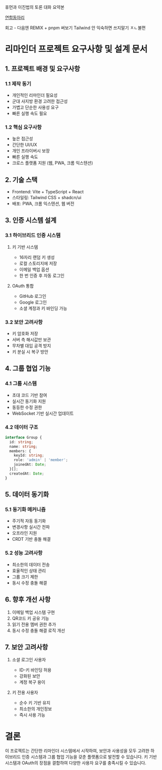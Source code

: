 휴먼과 이진법의 토론 대화 요약본

[연합동아리](https://claremont.tistory.com/entry/%EB%B0%B1%EC%97%94%EB%93%9C-%EA%B0%9C%EB%B0%9C%EC%9E%90-%EC%B6%94%EC%B2%9C-IT-%EC%97%B0%ED%95%A9-%EB%8F%99%EC%95%84%EB%A6%AC-%EB%A6%AC%EC%8A%A4%ED%8A%B8-9%EA%B0%80%EC%A7%80)

회고 - 다음엔 REMIX + pnpm 써보기 Tailwind 안 익숙하면 쓰지말기 ㅈㄴ불편

# 리마인더 프로젝트 요구사항 및 설계 문서

## 1. 프로젝트 배경 및 요구사항

### 1.1 제작 동기
- 개인적인 리마인더 필요성
- 군대 사지방 환경 고려한 접근성
- 가볍고 단순한 사용성 요구
- 빠른 실행 속도 필요

### 1.2 핵심 요구사항
- 높은 접근성
- 간단한 UI/UX
- 개인 프라이버시 보장
- 빠른 실행 속도
- 크로스 플랫폼 지원 (웹, PWA, 크롬 익스텐션)

## 2. 기술 스택
- Frontend: Vite + TypeScript + React
- 스타일링: Tailwind CSS + shadcn/ui
- 배포: PWA, 크롬 익스텐션, 웹 버전

## 3. 인증 시스템 설계

### 3.1 하이브리드 인증 시스템
1. 키 기반 시스템
   - 16자리 랜덤 키 생성
   - 로컬 스토리지에 저장
   - 이메일 백업 옵션
   - 한 번 인증 후 자동 로그인

2. OAuth 통합
   - GitHub 로그인
   - Google 로그인
   - 소셜 계정과 키 바인딩 가능

### 3.2 보안 고려사항
- 키 암호화 저장
- 서버 측 해시값만 보관
- 무차별 대입 공격 방지
- 키 분실 시 복구 방안

## 4. 그룹 협업 기능

### 4.1 그룹 시스템
- 초대 코드 기반 참여
- 실시간 동기화 지원
- 동등한 수정 권한
- WebSocket 기반 실시간 업데이트

### 4.2 데이터 구조
```typescript
interface Group {
  id: string;
  name: string;
  members: {
    keyId: string;
    role: 'admin' | 'member';
    joinedAt: Date;
  }[];
  createdAt: Date;
}
```

## 5. 데이터 동기화

### 5.1 동기화 메커니즘
- 주기적 자동 동기화
- 변경사항 실시간 전파
- 오프라인 지원
- CRDT 기반 충돌 해결

### 5.2 성능 고려사항
- 최소한의 데이터 전송
- 효율적인 상태 관리
- 그룹 크기 제한
- 동시 수정 충돌 해결

## 6. 향후 개선 사항
1. 이메일 백업 시스템 구현
2. QR코드 키 공유 기능
3. 읽기 전용 멤버 권한 추가
4. 동시 수정 충돌 해결 로직 개선

## 7. 보안 고려사항
1. 소셜 로그인 사용자
   - ID-키 바인딩 허용
   - 강화된 보안
   - 계정 복구 용이

2. 키 전용 사용자
   - 순수 키 기반 유지
   - 최소한의 개인정보
   - 즉시 사용 가능

# 결론
이 프로젝트는 간단한 리마인더 시스템에서 시작하여, 보안과 사용성을 모두 고려한 하이브리드 인증 시스템과 그룹 협업 기능을 갖춘 플랫폼으로 발전할 수 있습니다. 키 기반 시스템과 OAuth의 장점을 결합하여 다양한 사용자 요구를 충족시킬 수 있습니다.



